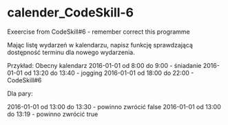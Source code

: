 # calender_CodeSkill-6
Exeercise from CodeSkill#6 - remember correct this programme 

Mając listę wydarzeń w kalendarzu, napisz funkcję sprawdzającą dostępność terminu 
dla nowego wydarzenia.

Przykład:
Obecny kalendarz
2016-01-01 od 8:00 do 9:00 - śniadanie
2016-01-01 od 13:20 do 13:40 - jogging
2016-01-01 od 18:00 do 22:00 - CodeSkill#6

Dla pary:

2016-01-01 od 13:00 do 13:30 - powinno zwrócić false
2016-01-01 od 13:00 do 13:19 - powinno zwrócić true
